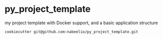 # py_project_template

my project template with Docker support, and a basic application structure

```
cookiecutter git@github.com:nabeelio/py_project_template.git
```
